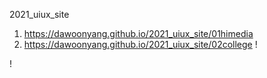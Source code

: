 2021_uiux_site
1. https://dawoonyang.github.io/2021_uiux_site/01himedia
2. https://dawoonyang.github.io/2021_uiux_site/02college
!

!

